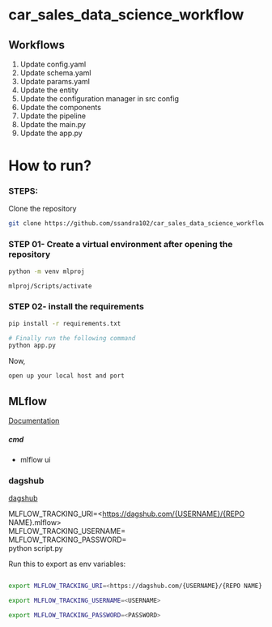 # car_sales_data_science_workflow


## Workflows

1. Update config.yaml
2. Update schema.yaml
3. Update params.yaml
4. Update the entity
5. Update the configuration manager in src config
6. Update the components
7. Update the pipeline 
8. Update the main.py
9. Update the app.py


# How to run?
### STEPS:

Clone the repository

```bash
git clone https://github.com/ssandra102/car_sales_data_science_workflow.git
```
### STEP 01- Create a virtual environment after opening the repository

```bash
python -m venv mlproj
```

```bash
mlproj/Scripts/activate
```


### STEP 02- install the requirements
```bash
pip install -r requirements.txt
```


```bash
# Finally run the following command
python app.py
```

Now,
```bash
open up your local host and port
```



## MLflow

[Documentation](https://mlflow.org/docs/latest/index.html)


##### cmd
- mlflow ui

### dagshub
[dagshub](https://dagshub.com/)

MLFLOW_TRACKING_URI=<https://dagshub.com/{USERNAME}/{REPO NAME}.mlflow> \
MLFLOW_TRACKING_USERNAME=<USERNAME> \
MLFLOW_TRACKING_PASSWORD=<PASSWORD> \
python script.py

Run this to export as env variables:

```bash

export MLFLOW_TRACKING_URI=<https://dagshub.com/{USERNAME}/{REPO NAME}.mlflow>

export MLFLOW_TRACKING_USERNAME=<USERNAME>

export MLFLOW_TRACKING_PASSWORD=<PASSWORD>

```
